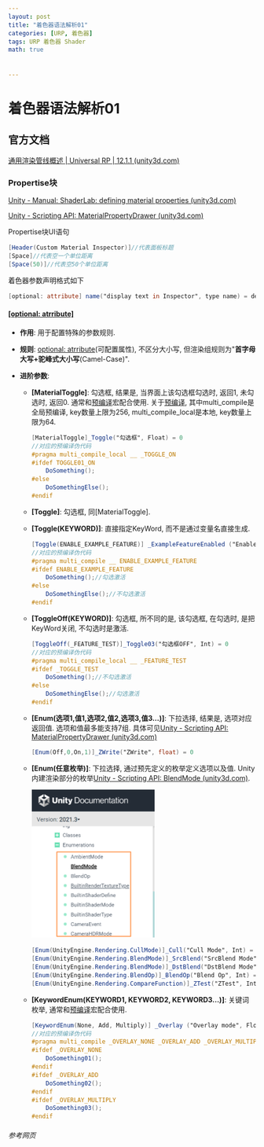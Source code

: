 ```yaml
---
layout: post
title: "着色器语法解析01"
categories: [URP, 着色器]
tags: URP 着色器 Shader
math: true


---
```


# 着色器语法解析01

## 官方文档

[通用渲染管线概述 \| Universal RP \| 12.1.1 (unity3d.com)](https://docs.unity3d.com/cn/Packages/com.unity.render-pipelines.universal@12.1/manual/index.html)

### Propertise块

[Unity - Manual: ShaderLab: defining material properties (unity3d.com)](https://docs.unity3d.com/Manual/SL-Properties.html)

[Unity - Scripting API: MaterialPropertyDrawer (unity3d.com)](https://docs.unity3d.com/2020.3/Documentation/ScriptReference/MaterialPropertyDrawer.html)

Propertise块UI语句

```glsl
[Header(Custom Material Inspector)]//代表面板标题
[Space]//代表空一个单位距离
[Space(50)]//代表空50个单位距离
```

着色器参数声明格式如下

```glsl
[optional: attribute] name("display text in Inspector", type name) = default value
```

#### [**[optional: atrribute]**](https://docs.unity3d.com/Manual/SL-Properties.html)

- **作用**: 用于配置特殊的参数规则.

- **规则**: [optional: atrribute](https://docs.unity3d.com/Manual/SL-Properties.html)(可配置属性), 不区分大小写, 但渲染组规则为"**首字母大写+驼峰式大小写**(Camel-Case)".

- **进阶参数**:

  - **[MaterialToggle]**: 勾选框, 结果是, 当界面上该勾选框勾选时, 返回1, 未勾选时, 返回0. 通常和[预编译](https://zhuanlan.zhihu.com/p/77043332)宏配合使用. 关于[预编译](https://zhuanlan.zhihu.com/p/77043332), 其中multi_compile是全局预编译, key数量上限为256, multi_compile_local是本地, key数量上限为64.

    ```glsl
    [MaterialToggle]_Toggle("勾选框", Float) = 0
    //对应的预编译伪代码
    #pragma multi_compile_local __ _TOGGLE_ON
    #ifdef TOGGLE01_ON
        DoSomething();
    #else
        DoSomethingElse();
    #endif
    ```

  - **[Toggle]**: 勾选框, 同[MaterialToggle].

  - **[Toggle(KEYWORD)]**:  直接指定KeyWord, 而不是通过变量名直接生成.

    ```glsl
    [Toggle(ENABLE_EXAMPLE_FEATURE)] _ExampleFeatureEnabled ("Enable example feature", Float) = 0
    //对应的预编译伪代码
    #pragma multi_compile __ ENABLE_EXAMPLE_FEATURE
    #ifdef ENABLE_EXAMPLE_FEATURE
        DoSomething();//勾选激活
    #else
        DoSomethingElse();//不勾选激活
    #endif
    ```

  - **[ToggleOff(KEYWORD)]**: 勾选框, 所不同的是, 该勾选框, 在勾选时, 是把KeyWord关闭, 不勾选时是激活.

    ```glsl
    [ToggleOff(_FEATURE_TEST)]_Toggle03("勾选框OFF", Int) = 0
    //对应的预编译伪代码
    #pragma multi_compile_local __ _FEATURE_TEST
    #ifdef _TOGGLE_TEST
        DoSomething();//不勾选激活
    #else
        DoSomethingElse();//勾选激活
    #endif
    ```

  - **[Enum(选项1,值1,选项2,值2,选项3,值3...)]**: 下拉选择, 结果是, 选项对应返回值. 选项和值最多能支持7组. 具体可见[Unity - Scripting API: MaterialPropertyDrawer (unity3d.com)](https://docs.unity3d.com/2020.3/Documentation/ScriptReference/MaterialPropertyDrawer.html)

    ```glsl
    [Enum(Off,0,On,1)]_ZWrite("ZWrite", float) = 0
    ```

  - **[Enum(任意枚举)]**: 下拉选择, 通过预先定义的枚举定义选项以及值. Unity内建渲染部分的枚举[Unity - Scripting API: BlendMode (unity3d.com)](https://docs.unity3d.com/ScriptReference/Rendering.BlendMode.html).

    <img src="/assets/image/image-20220526103555483.png" alt="image-20220526103555483" style="zoom: 50%;" />

    ```glsl
    [Enum(UnityEngine.Rendering.CullMode)]_Cull("Cull Mode", Int) = 2
    [Enum(UnityEngine.Rendering.BlendMode)]_SrcBlend("SrcBlend Mode", Int) = 5
    [Enum(UnityEngine.Rendering.BlendMode)]_DstBlend("DstBlend Mode", Int) = 10
    [Enum(UnityEngine.Rendering.BlendOp)]_BlendOp("Blend Op", Int) = 0
    [Enum(UnityEngine.Rendering.CompareFunction)]_ZTest("ZTest", Int) = 4
    ```

  - **[KeywordEnum(KEYWORD1, KEYWORD2, KEYWORD3...)]**: 关键词枚举, 通常和[预编译](https://zhuanlan.zhihu.com/p/77043332)宏配合使用.

    ```glsl
    [KeywordEnum(None, Add, Multiply)] _Overlay ("Overlay mode", Float) = 0
    //对应的预编译伪代码
    #pragma multi_compile _OVERLAY_NONE _OVERLAY_ADD _OVERLAY_MULTIPLY
    #ifdef _OVERLAY_NONE
        DoSomething01();
    #endif
    #ifdef _OVERLAY_ADD
    	DoSomething02();
    #endif
    #ifdef _OVERLAY_MULTIPLY
    	DoSomething03();
    #endif
    ```

    

###### 参考网页
